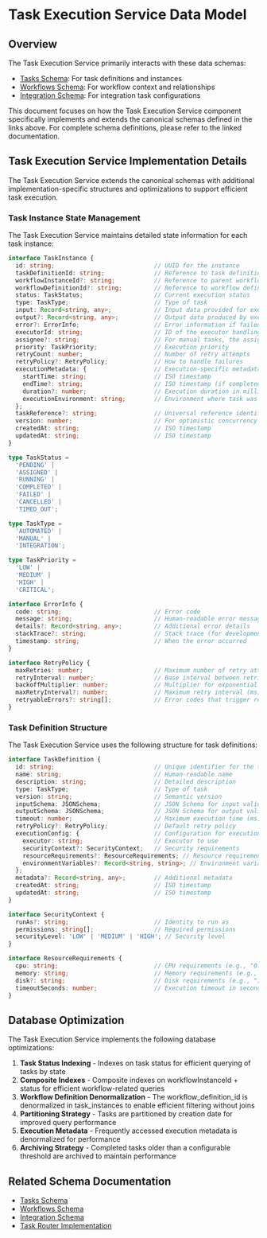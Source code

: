 # Task Execution Service Data Model

## Overview

The Task Execution Service primarily interacts with these data schemas:

<!-- List the primary schemas used by this component and link to their canonical definitions -->

* [Tasks Schema](../../schemas/tasks.md): For task definitions and instances
* [Workflows Schema](../../schemas/workflows.md): For workflow context and relationships
* [Integration Schema](../../schemas/integrations.md): For integration task configurations

This document focuses on how the Task Execution Service component specifically implements and extends the canonical schemas defined in the links above. For complete schema definitions, please refer to the linked documentation.

## Task Execution Service Implementation Details

The Task Execution Service extends the canonical schemas with additional implementation-specific structures and optimizations to support efficient task execution.

### Task Instance State Management

The Task Execution Service maintains detailed state information for each task instance:

```typescript
interface TaskInstance {
  id: string;                            // UUID for the instance
  taskDefinitionId: string;              // Reference to task definition
  workflowInstanceId?: string;           // Reference to parent workflow (if any)
  workflowDefinitionId?: string;         // Reference to workflow definition for efficient filtering
  status: TaskStatus;                    // Current execution status
  type: TaskType;                        // Type of task
  input: Record<string, any>;            // Input data provided for execution
  output?: Record<string, any>;          // Output data produced by execution
  error?: ErrorInfo;                     // Error information if failed
  executorId: string;                    // ID of the executor handling this task
  assignee?: string;                     // For manual tasks, the assigned user
  priority: TaskPriority;                // Execution priority
  retryCount: number;                    // Number of retry attempts
  retryPolicy?: RetryPolicy;             // How to handle failures
  executionMetadata: {                   // Execution-specific metadata
    startTime: string;                   // ISO timestamp
    endTime?: string;                    // ISO timestamp (if completed)
    duration?: number;                   // Execution duration in milliseconds
    executionEnvironment: string;        // Environment where task was executed
  };
  taskReference?: string;                // Universal reference identifier for UI display (e.g., company name, document title, entity name)
  version: number;                       // For optimistic concurrency control
  createdAt: string;                     // ISO timestamp
  updatedAt: string;                     // ISO timestamp
}

type TaskStatus = 
  'PENDING' | 
  'ASSIGNED' | 
  'RUNNING' | 
  'COMPLETED' | 
  'FAILED' | 
  'CANCELLED' | 
  'TIMED_OUT';

type TaskType = 
  'AUTOMATED' | 
  'MANUAL' | 
  'INTEGRATION';

type TaskPriority = 
  'LOW' | 
  'MEDIUM' | 
  'HIGH' | 
  'CRITICAL';

interface ErrorInfo {
  code: string;                          // Error code
  message: string;                       // Human-readable error message
  details?: Record<string, any>;         // Additional error details
  stackTrace?: string;                   // Stack trace (for development)
  timestamp: string;                     // When the error occurred
}

interface RetryPolicy {
  maxRetries: number;                    // Maximum number of retry attempts
  retryInterval: number;                 // Base interval between retries (ms)
  backoffMultiplier: number;             // Multiplier for exponential backoff
  maxRetryInterval?: number;             // Maximum retry interval (ms)
  retryableErrors?: string[];            // Error codes that trigger retries
}
```

### Task Definition Structure

The Task Execution Service uses the following structure for task definitions:

```typescript
interface TaskDefinition {
  id: string;                            // Unique identifier for the task
  name: string;                          // Human-readable name
  description: string;                   // Detailed description
  type: TaskType;                        // Type of task
  version: string;                       // Semantic version
  inputSchema: JSONSchema;               // JSON Schema for input validation
  outputSchema: JSONSchema;              // JSON Schema for output validation
  timeout: number;                       // Maximum execution time (ms)
  retryPolicy?: RetryPolicy;             // Default retry policy
  executionConfig: {                     // Configuration for execution
    executor: string;                    // Executor to use
    securityContext?: SecurityContext;   // Security requirements
    resourceRequirements?: ResourceRequirements; // Resource requirements
    environmentVariables?: Record<string, string>; // Environment variables
  };
  metadata?: Record<string, any>;        // Additional metadata
  createdAt: string;                     // ISO timestamp
  updatedAt: string;                     // ISO timestamp
}

interface SecurityContext {
  runAs?: string;                        // Identity to run as
  permissions: string[];                 // Required permissions
  securityLevel: 'LOW' | 'MEDIUM' | 'HIGH'; // Security level
}

interface ResourceRequirements {
  cpu: string;                           // CPU requirements (e.g., "0.5")
  memory: string;                        // Memory requirements (e.g., "512Mi")
  disk?: string;                         // Disk requirements (e.g., "1Gi")
  timeoutSeconds: number;                // Execution timeout in seconds
}
```

## Database Optimization

<!-- Describe any specific database optimizations or patterns -->
The Task Execution Service implements the following database optimizations:


1. **Task Status Indexing** - Indexes on task status for efficient querying of tasks by state
2. **Composite Indexes** - Composite indexes on workflowInstanceId + status for efficient workflow-related queries
3. **Workflow Definition Denormalization** - The workflow_definition_id is denormalized in task_instances to enable efficient filtering without joins
4. **Partitioning Strategy** - Tasks are partitioned by creation date for improved query performance
5. **Execution Metadata** - Frequently accessed execution metadata is denormalized for performance
6. **Archiving Strategy** - Completed tasks older than a configurable threshold are archived to maintain performance

## Related Schema Documentation

<!-- Link to related schema documentation -->

* [Tasks Schema](../../schemas/tasks.md)
* [Workflows Schema](../../schemas/workflows.md)
* [Integration Schema](../../schemas/integrations.md)
* [Task Router Implementation](./implementation/task_router.md)


